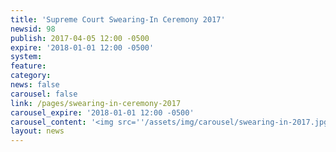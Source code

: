 ```yaml
---
title: 'Supreme Court Swearing-In Ceremony 2017'
newsid: 98
publish: 2017-04-05 12:00 -0500
expire: '2018-01-01 12:00 -0500'
system: 
feature: 
category: 
news: false
carousel: false
link: /pages/swearing-in-ceremony-2017
carousel_expire: '2018-01-01 12:00 -0500'
carousel_content: '<img src=''/assets/img/carousel/swearing-in-2017.jpg'' alt='''' />'
layout: news
---
```

